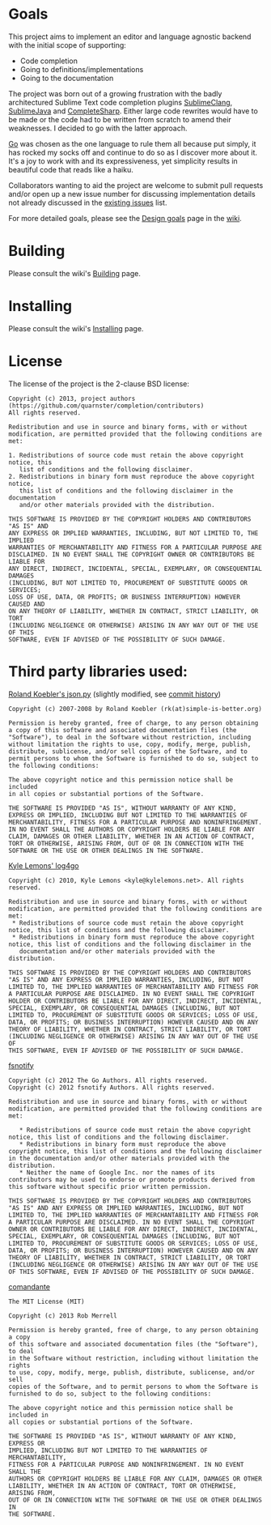 # Goals

This project aims to implement an editor and language agnostic backend with the initial
scope of supporting:

* Code completion
* Going to definitions/implementations
* Going to the documentation

The project was born out of a growing frustration with the badly architectured Sublime Text
code completion plugins [SublimeClang](https://github.com/quarnster/SublimeClang),
[SublimeJava](https://github.com/quarnster/SublimeJava) and
[CompleteSharp](https://github.com/quarnster/CompleteSharp). Either large code rewrites
would have to be made or the code had to be written from scratch to amend their
weaknesses. I decided to go with the latter approach.

[Go](http://golang.org/) was chosen as the one language to rule them all because put
simply, it has rocked my socks off and continue to do so as I discover more about it.
It's a joy to work with and its expressiveness, yet simplicity results in beautiful
code that reads like a haiku.

Collaborators wanting to aid the project are welcome to submit pull requests and/or
open up a new issue number for discussing implementation details not already discussed
in the [existing issues](https://github.com/quarnster/completion/issues?state=open) list.

For more detailed goals, please see the [Design goals](https://github.com/quarnster/completion/wiki/Design-goals) page in the [wiki](https://github.com/quarnster/completion/wiki/_pages).

# Building

Please consult the wiki's [Building](https://github.com/quarnster/completion/wiki/Building) page.

# Installing

Please consult the wiki's [Installing](https://github.com/quarnster/completion/wiki/Installing) page.

# License

The license of the project is the 2-clause BSD license:

```
Copyright (c) 2013, project authors (https://github.com/quarnster/completion/contributors)
All rights reserved.

Redistribution and use in source and binary forms, with or without
modification, are permitted provided that the following conditions are met:

1. Redistributions of source code must retain the above copyright notice, this
   list of conditions and the following disclaimer.
2. Redistributions in binary form must reproduce the above copyright notice,
   this list of conditions and the following disclaimer in the documentation
   and/or other materials provided with the distribution.

THIS SOFTWARE IS PROVIDED BY THE COPYRIGHT HOLDERS AND CONTRIBUTORS "AS IS" AND
ANY EXPRESS OR IMPLIED WARRANTIES, INCLUDING, BUT NOT LIMITED TO, THE IMPLIED
WARRANTIES OF MERCHANTABILITY AND FITNESS FOR A PARTICULAR PURPOSE ARE
DISCLAIMED. IN NO EVENT SHALL THE COPYRIGHT OWNER OR CONTRIBUTORS BE LIABLE FOR
ANY DIRECT, INDIRECT, INCIDENTAL, SPECIAL, EXEMPLARY, OR CONSEQUENTIAL DAMAGES
(INCLUDING, BUT NOT LIMITED TO, PROCUREMENT OF SUBSTITUTE GOODS OR SERVICES;
LOSS OF USE, DATA, OR PROFITS; OR BUSINESS INTERRUPTION) HOWEVER CAUSED AND
ON ANY THEORY OF LIABILITY, WHETHER IN CONTRACT, STRICT LIABILITY, OR TORT
(INCLUDING NEGLIGENCE OR OTHERWISE) ARISING IN ANY WAY OUT OF THE USE OF THIS
SOFTWARE, EVEN IF ADVISED OF THE POSSIBILITY OF SUCH DAMAGE.
```

# Third party libraries used:

[Roland Koebler's json.py](http://www.simple-is-better.org/rpc/) (slightly modified, see [commit history](https://github.com/quarnster/completion/commits/master/3rdparty/jsonrpc.py))
```
Copyright (c) 2007-2008 by Roland Koebler (rk(at)simple-is-better.org)

Permission is hereby granted, free of charge, to any person obtaining
a copy of this software and associated documentation files (the
"Software"), to deal in the Software without restriction, including
without limitation the rights to use, copy, modify, merge, publish,
distribute, sublicense, and/or sell copies of the Software, and to
permit persons to whom the Software is furnished to do so, subject to
the following conditions:

The above copyright notice and this permission notice shall be included
in all copies or substantial portions of the Software.

THE SOFTWARE IS PROVIDED "AS IS", WITHOUT WARRANTY OF ANY KIND,
EXPRESS OR IMPLIED, INCLUDING BUT NOT LIMITED TO THE WARRANTIES OF
MERCHANTABILITY, FITNESS FOR A PARTICULAR PURPOSE AND NONINFRINGEMENT.
IN NO EVENT SHALL THE AUTHORS OR COPYRIGHT HOLDERS BE LIABLE FOR ANY
CLAIM, DAMAGES OR OTHER LIABILITY, WHETHER IN AN ACTION OF CONTRACT,
TORT OR OTHERWISE, ARISING FROM, OUT OF OR IN CONNECTION WITH THE
SOFTWARE OR THE USE OR OTHER DEALINGS IN THE SOFTWARE.
```

[Kyle Lemons' log4go](https://code.google.com/p/log4go/)
```
Copyright (c) 2010, Kyle Lemons <kyle@kylelemons.net>. All rights reserved.

Redistribution and use in source and binary forms, with or without modification, are permitted provided that the following conditions are met:
 * Redistributions of source code must retain the above copyright notice, this list of conditions and the following disclaimer.
 * Redistributions in binary form must reproduce the above copyright notice, this list of conditions and the following disclaimer in the
   documentation and/or other materials provided with the distribution.

THIS SOFTWARE IS PROVIDED BY THE COPYRIGHT HOLDERS AND CONTRIBUTORS "AS IS" AND ANY EXPRESS OR IMPLIED WARRANTIES, INCLUDING, BUT NOT
LIMITED TO, THE IMPLIED WARRANTIES OF MERCHANTABILITY AND FITNESS FOR A PARTICULAR PURPOSE ARE DISCLAIMED. IN NO EVENT SHALL THE COPYRIGHT
HOLDER OR CONTRIBUTORS BE LIABLE FOR ANY DIRECT, INDIRECT, INCIDENTAL, SPECIAL, EXEMPLARY, OR CONSEQUENTIAL DAMAGES (INCLUDING, BUT NOT
LIMITED TO, PROCUREMENT OF SUBSTITUTE GOODS OR SERVICES; LOSS OF USE, DATA, OR PROFITS; OR BUSINESS INTERRUPTION) HOWEVER CAUSED AND ON ANY
THEORY OF LIABILITY, WHETHER IN CONTRACT, STRICT LIABILITY, OR TORT (INCLUDING NEGLIGENCE OR OTHERWISE) ARISING IN ANY WAY OUT OF THE USE OF
THIS SOFTWARE, EVEN IF ADVISED OF THE POSSIBILITY OF SUCH DAMAGE.
```

[fsnotify](https://github.com/howeyc/fsnotify)
```
Copyright (c) 2012 The Go Authors. All rights reserved.
Copyright (c) 2012 fsnotify Authors. All rights reserved.

Redistribution and use in source and binary forms, with or without
modification, are permitted provided that the following conditions are
met:

   * Redistributions of source code must retain the above copyright
notice, this list of conditions and the following disclaimer.
   * Redistributions in binary form must reproduce the above
copyright notice, this list of conditions and the following disclaimer
in the documentation and/or other materials provided with the
distribution.
   * Neither the name of Google Inc. nor the names of its
contributors may be used to endorse or promote products derived from
this software without specific prior written permission.

THIS SOFTWARE IS PROVIDED BY THE COPYRIGHT HOLDERS AND CONTRIBUTORS
"AS IS" AND ANY EXPRESS OR IMPLIED WARRANTIES, INCLUDING, BUT NOT
LIMITED TO, THE IMPLIED WARRANTIES OF MERCHANTABILITY AND FITNESS FOR
A PARTICULAR PURPOSE ARE DISCLAIMED. IN NO EVENT SHALL THE COPYRIGHT
OWNER OR CONTRIBUTORS BE LIABLE FOR ANY DIRECT, INDIRECT, INCIDENTAL,
SPECIAL, EXEMPLARY, OR CONSEQUENTIAL DAMAGES (INCLUDING, BUT NOT
LIMITED TO, PROCUREMENT OF SUBSTITUTE GOODS OR SERVICES; LOSS OF USE,
DATA, OR PROFITS; OR BUSINESS INTERRUPTION) HOWEVER CAUSED AND ON ANY
THEORY OF LIABILITY, WHETHER IN CONTRACT, STRICT LIABILITY, OR TORT
(INCLUDING NEGLIGENCE OR OTHERWISE) ARISING IN ANY WAY OUT OF THE USE
OF THIS SOFTWARE, EVEN IF ADVISED OF THE POSSIBILITY OF SUCH DAMAGE.
```

[comandante](https://github.com/robmerrell/comandante)
```
The MIT License (MIT)

Copyright (c) 2013 Rob Merrell

Permission is hereby granted, free of charge, to any person obtaining a copy
of this software and associated documentation files (the "Software"), to deal
in the Software without restriction, including without limitation the rights
to use, copy, modify, merge, publish, distribute, sublicense, and/or sell
copies of the Software, and to permit persons to whom the Software is
furnished to do so, subject to the following conditions:

The above copyright notice and this permission notice shall be included in
all copies or substantial portions of the Software.

THE SOFTWARE IS PROVIDED "AS IS", WITHOUT WARRANTY OF ANY KIND, EXPRESS OR
IMPLIED, INCLUDING BUT NOT LIMITED TO THE WARRANTIES OF MERCHANTABILITY,
FITNESS FOR A PARTICULAR PURPOSE AND NONINFRINGEMENT. IN NO EVENT SHALL THE
AUTHORS OR COPYRIGHT HOLDERS BE LIABLE FOR ANY CLAIM, DAMAGES OR OTHER
LIABILITY, WHETHER IN AN ACTION OF CONTRACT, TORT OR OTHERWISE, ARISING FROM,
OUT OF OR IN CONNECTION WITH THE SOFTWARE OR THE USE OR OTHER DEALINGS IN
THE SOFTWARE.
```
